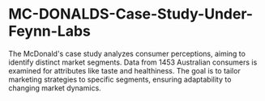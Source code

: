 # MC-DONALDS-Case-Study-Under-Feynn-Labs
The McDonald's case study analyzes consumer perceptions, aiming to identify distinct market segments. Data from 1453 Australian consumers is examined for attributes like taste and healthiness. The goal is to tailor marketing strategies to specific segments, ensuring adaptability to changing market dynamics.
